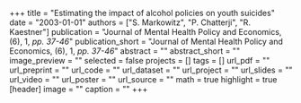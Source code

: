 +++
title = "Estimating the impact of alcohol policies on youth suicides"
date = "2003-01-01"
authors = ["S. Markowitz", "P. Chatterji", "R. Kaestner"]
publication = "Journal of Mental Health Policy and Economics, (6), 1, _pp. 37-46_"
publication_short = "Journal of Mental Health Policy and Economics, (6), 1, _pp. 37-46_"
abstract = ""
abstract_short = ""
image_preview = ""
selected = false
projects = []
tags = []
url_pdf = ""
url_preprint = ""
url_code = ""
url_dataset = ""
url_project = ""
url_slides = ""
url_video = ""
url_poster = ""
url_source = ""
math = true
highlight = true
[header]
image = ""
caption = ""
+++
